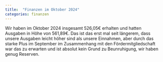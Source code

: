 ```yaml
---
title:  "Finanzen im Oktober 2024"
categories: finanzen
---
```

Wir haben im Oktober 2024 insgesamt 526,05€ erhalten und hatten Ausgaben in Höhe von 561,89€. Das ist das erst mal seit längerem, dass unsere Ausgaben leicht höher sind als unsere Einnahmen, aber durch das starke Plus im September im Zusammenhang mit den Fördermitgliedschaft war das zu erwarten und ist absolut kein Grund zu Beunruhigung, wir haben genug Reserven.
